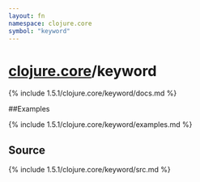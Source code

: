 ```yaml
---
layout: fn
namespace: clojure.core
symbol: "keyword"
---
```


# [clojure.core](../)/keyword

{% include 1.5.1/clojure.core/keyword/docs.md %}

##Examples

{% include 1.5.1/clojure.core/keyword/examples.md %}
## Source
{% include 1.5.1/clojure.core/keyword/src.md %}

